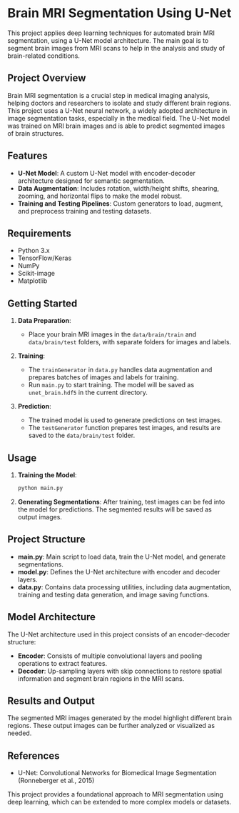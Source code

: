 # Brain MRI Segmentation Using U-Net

This project applies deep learning techniques for automated brain MRI segmentation, using a U-Net model architecture. The main goal is to segment brain images from MRI scans to help in the analysis and study of brain-related conditions.

## Project Overview

Brain MRI segmentation is a crucial step in medical imaging analysis, helping doctors and researchers to isolate and study different brain regions. This project uses a U-Net neural network, a widely adopted architecture in image segmentation tasks, especially in the medical field. The U-Net model was trained on MRI brain images and is able to predict segmented images of brain structures.

## Features

- **U-Net Model**: A custom U-Net model with encoder-decoder architecture designed for semantic segmentation.
- **Data Augmentation**: Includes rotation, width/height shifts, shearing, zooming, and horizontal flips to make the model robust.
- **Training and Testing Pipelines**: Custom generators to load, augment, and preprocess training and testing datasets.

## Requirements

- Python 3.x
- TensorFlow/Keras
- NumPy
- Scikit-image
- Matplotlib

## Getting Started

1. **Data Preparation**:

   - Place your brain MRI images in the `data/brain/train` and `data/brain/test` folders, with separate folders for images and labels.

2. **Training**:

   - The `trainGenerator` in `data.py` handles data augmentation and prepares batches of images and labels for training.
   - Run `main.py` to start training. The model will be saved as `unet_brain.hdf5` in the current directory.

3. **Prediction**:
   - The trained model is used to generate predictions on test images.
   - The `testGenerator` function prepares test images, and results are saved to the `data/brain/test` folder.

## Usage

1. **Training the Model**:

   ```python
   python main.py
   ```

2. **Generating Segmentations**:
   After training, test images can be fed into the model for predictions. The segmented results will be saved as output images.

## Project Structure

- **main.py**: Main script to load data, train the U-Net model, and generate segmentations.
- **model.py**: Defines the U-Net architecture with encoder and decoder layers.
- **data.py**: Contains data processing utilities, including data augmentation, training and testing data generation, and image saving functions.

## Model Architecture

The U-Net architecture used in this project consists of an encoder-decoder structure:

- **Encoder**: Consists of multiple convolutional layers and pooling operations to extract features.
- **Decoder**: Up-sampling layers with skip connections to restore spatial information and segment brain regions in the MRI scans.

## Results and Output

The segmented MRI images generated by the model highlight different brain regions. These output images can be further analyzed or visualized as needed.

## References

- U-Net: Convolutional Networks for Biomedical Image Segmentation (Ronneberger et al., 2015)

This project provides a foundational approach to MRI segmentation using deep learning, which can be extended to more complex models or datasets.
